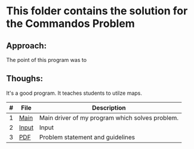 # This folder contains the solution for the Commandos Problem
## Approach:
The point of this program was to  
## Thoughs:
It's a good program. It teaches students to utilze maps. 

|   #   | File |  Description |
| :---: | ----------- | ---------------------- |
|  1 | [Main]() | Main driver of my program which solves problem. |
|  2 | [Input]( ) | Input |
|  3 | [PDF]( ) | Problem statement and guidelines  |
